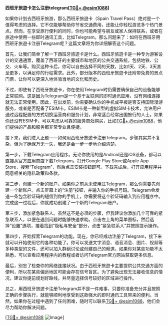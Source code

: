 **西班牙旅遊卡怎么注册telegram[[TG💪+ @esim1088](https://t.me/s/esim1088)]**

如果你计划去西班牙旅游，那么西班牙旅遊卡（Spain Travel Pass）绝对是一个值得考虑的选择。它不仅能够帮助你节省交通费用，还能让你轻松游览多个热门景点。然而，在享受旅行便利的同时，你也可能希望与朋友或家人保持联系，或者在旅途中使用一些即时通讯工具，比如Telegram。那么问题来了：如何在西班牙用西班牙旅遊卡注册Telegram呢？这篇文章将为你详细解答这个问题。

首先，让我们简单了解一下西班牙旅遊卡是什么。西班牙旅遊卡是一种专为游客设计的交通通票，覆盖了西班牙的主要城市和地区的公共交通系统，包括地铁、公交、火车等。购买这种卡后，你可以自由选择不同的天数，比如1天、2天、3天甚至更多，以满足你的行程需求。此外，部分版本的西班牙旅遊卡还附带免费的景点门票，让你可以更深入地体验当地的文化和历史。

不过，即使有了西班牙旅遊卡，你在使用Telegram时仍需要确保自己的设备能够正常联网。这是因为Telegram是一个基于互联网的即时通讯应用，没有网络连接就无法正常使用。因此，在出发前，你需要确认你的手机或平板是否支持国际漫游服务，或者是否配备了ESIM卡。ESIM卡是一种新型的虚拟SIM卡技术，允许用户通过远程配置的方式切换运营商和服务计划，非常适合经常出国旅行的人士。如果你还没有ESIM卡，可以考虑从可靠的服务商处购买，比如[TG💪+ @esim1088](https://t.me/s/esim1088)，他们提供的产品和服务都非常专业且便捷。

接下来，我们进入正题——如何用西班牙旅遊卡注册Telegram。步骤其实并不复杂，但为了确保万无一失，我还是会一步一步地介绍清楚。

第一步，下载Telegram应用程序。无论你使用的是Android还是iOS设备，都可以直接从官方应用商店下载Telegram。打开Google Play Store或Apple App Store，搜索“Telegram”，然后点击安装按钮即可。下载完成后，打开应用程序并同意相关的隐私政策和条款。

第二步，创建一个新的账户。如果你之前从未使用过Telegram，那么你需要先创建一个新账户。点击屏幕上的“注册”按钮，并输入你的手机号码。Telegram会发送一条包含验证码的短信到你的手机上，你需要将这个验证码输入到应用程序中。完成这一过程后，你就成功创建了一个新的Telegram账户。

第三步，添加紧急联系人。虽然这不是必须的步骤，但我建议你添加几个可靠的紧急联系人，以便在遇到问题时能够快速求助。点击左上角的菜单图标，然后选择“设置”选项，接着找到“隐私与安全”部分，点击“紧急联系人”并按照提示操作。

第四步，开始探索Telegram的功能。现在，你已经成功注册了Telegram，接下来就可以开始使用它的各种功能了。你可以发送文字消息、语音消息、图片、视频等多种类型的文件，还可以加入群组讨论或创建自己的频道。如果你对某些功能不太熟悉，可以查看应用程序内的教程或者访问Telegram官方网站获取更多信息。

最后，别忘了检查你的网络连接状况。由于西班牙旅遊卡主要提供公共交通方面的便利，所以在某些偏远地区可能会存在信号盲区。为了避免出现无法接收信息的情况，建议你提前规划好路线，并尽量选择信号较好的区域进行操作。

总之，用西班牙旅遊卡注册Telegram并不是一件难事，只要你准备充分并且按照正确的步骤执行，就能够顺利地享受到这款强大的即时通讯工具带来的便利。当然，如果你在过程中遇到了任何困难，随时可以联系[TG💪+ @esim1088](https://t.me/s/esim1088)，他们会尽力帮助你解决问题。

[[TG💪+ @esim1088](https://t.me/s/esim1088) ![Image](https://i.postimg.cc/4NQfJmqS/Snipaste-2025-05-13-00-14-12.png)]